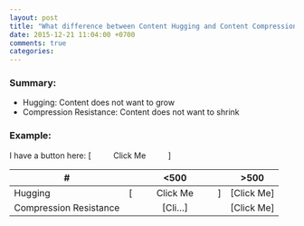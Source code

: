 ```yaml
---
layout: post
title: "What difference between Content Hugging and Content Compression Resistance priority - Cocoa Autolayout?"
date: 2015-12-21 11:04:00 +0700
comments: true
categories: 
---
```

### Summary:
* Hugging: Content does not want to grow
* Compression Resistance: Content does not want to shrink

### Example:
I have a button here: [&nbsp;&nbsp;&nbsp;&nbsp;&nbsp;&nbsp;&nbsp;&nbsp;&nbsp;&nbsp;Click Me&nbsp;&nbsp;&nbsp;&nbsp;&nbsp;&nbsp;&nbsp;&nbsp;&nbsp;&nbsp;]

| # | <500 | >500 |
|---|:----:|:----:|
| Hugging | [&nbsp;&nbsp;&nbsp;&nbsp;&nbsp;&nbsp;&nbsp;&nbsp;&nbsp;&nbsp;Click Me&nbsp;&nbsp;&nbsp;&nbsp;&nbsp;&nbsp;&nbsp;&nbsp;&nbsp;&nbsp;] | [Click Me] |
| Compression Resistance | [Cli…] | [Click Me] |